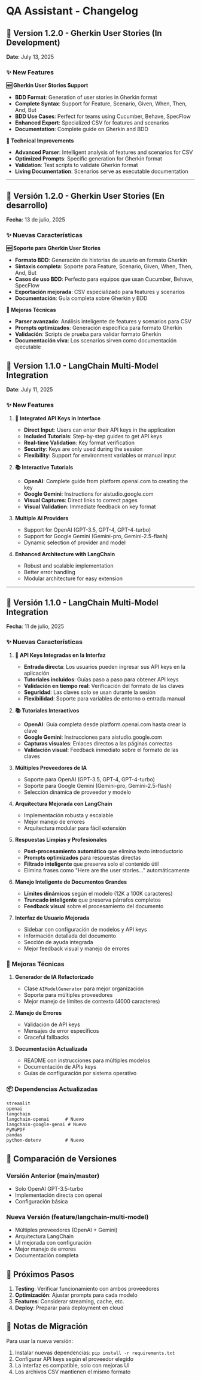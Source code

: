 # QA Assistant - Changelog

## 🥒 Version 1.2.0 - Gherkin User Stories (In Development)
**Date**: July 13, 2025

### ✨ New Features

**🆕 Gherkin User Stories Support**
- **BDD Format**: Generation of user stories in Gherkin format
- **Complete Syntax**: Support for Feature, Scenario, Given, When, Then, And, But
- **BDD Use Cases**: Perfect for teams using Cucumber, Behave, SpecFlow
- **Enhanced Export**: Specialized CSV for features and scenarios
- **Documentation**: Complete guide on Gherkin and BDD

**🔧 Technical Improvements**
- **Advanced Parser**: Intelligent analysis of features and scenarios for CSV
- **Optimized Prompts**: Specific generation for Gherkin format
- **Validation**: Test scripts to validate Gherkin format
- **Living Documentation**: Scenarios serve as executable documentation

---

## 🥒 Versión 1.2.0 - Gherkin User Stories (En desarrollo)
**Fecha**: 13 de julio, 2025

### ✨ Nuevas Características

**🆕 Soporte para Gherkin User Stories**
- **Formato BDD**: Generación de historias de usuario en formato Gherkin
- **Sintaxis completa**: Soporte para Feature, Scenario, Given, When, Then, And, But
- **Casos de uso BDD**: Perfecto para equipos que usan Cucumber, Behave, SpecFlow
- **Exportación mejorada**: CSV especializado para features y scenarios
- **Documentación**: Guía completa sobre Gherkin y BDD

**🔧 Mejoras Técnicas**
- **Parser avanzado**: Análisis inteligente de features y scenarios para CSV
- **Prompts optimizados**: Generación específica para formato Gherkin
- **Validación**: Scripts de prueba para validar formato Gherkin
- **Documentación viva**: Los scenarios sirven como documentación ejecutable

## 🚀 Version 1.1.0 - LangChain Multi-Model Integration
**Date**: July 11, 2025

### ✨ New Features

1. **🔑 Integrated API Keys in Interface**
   - **Direct Input**: Users can enter their API keys in the application
   - **Included Tutorials**: Step-by-step guides to get API keys
   - **Real-time Validation**: Key format verification
   - **Security**: Keys are only used during the session
   - **Flexibility**: Support for environment variables or manual input

2. **📚 Interactive Tutorials**
   - **OpenAI**: Complete guide from platform.openai.com to creating the key
   - **Google Gemini**: Instructions for aistudio.google.com
   - **Visual Captures**: Direct links to correct pages
   - **Visual Validation**: Immediate feedback on key format

3. **Multiple AI Providers**
   - Support for OpenAI (GPT-3.5, GPT-4, GPT-4-turbo)
   - Support for Google Gemini (Gemini-pro, Gemini-2.5-flash)
   - Dynamic selection of provider and model

4. **Enhanced Architecture with LangChain**
   - Robust and scalable implementation
   - Better error handling
   - Modular architecture for easy extension

---

## 🚀 Versión 1.1.0 - LangChain Multi-Model Integration
**Fecha**: 11 de julio, 2025

### ✨ Nuevas Características

1. **🔑 API Keys Integradas en la Interfaz**
   - **Entrada directa**: Los usuarios pueden ingresar sus API keys en la aplicación
   - **Tutoriales incluidos**: Guías paso a paso para obtener API keys
   - **Validación en tiempo real**: Verificación del formato de las claves
   - **Seguridad**: Las claves solo se usan durante la sesión
   - **Flexibilidad**: Soporte para variables de entorno o entrada manual

2. **📚 Tutoriales Interactivos**
   - **OpenAI**: Guía completa desde platform.openai.com hasta crear la clave
   - **Google Gemini**: Instrucciones para aistudio.google.com
   - **Capturas visuales**: Enlaces directos a las páginas correctas
   - **Validación visual**: Feedback inmediato sobre el formato de las claves

3. **Múltiples Proveedores de IA**
   - Soporte para OpenAI (GPT-3.5, GPT-4, GPT-4-turbo)
   - Soporte para Google Gemini (Gemini-pro, Gemini-2.5-flash)
   - Selección dinámica de proveedor y modelo

4. **Arquitectura Mejorada con LangChain**
   - Implementación robusta y escalable
   - Mejor manejo de errores
   - Arquitectura modular para fácil extensión

5. **Respuestas Limpias y Profesionales**
   - **Post-procesamiento automático** que elimina texto introductorio
   - **Prompts optimizados** para respuestas directas
   - **Filtrado inteligente** que preserva solo el contenido útil
   - Elimina frases como "Here are the user stories..." automáticamente

6. **Manejo Inteligente de Documentos Grandes**
   - **Límites dinámicos** según el modelo (12K a 100K caracteres)
   - **Truncado inteligente** que preserva párrafos completos
   - **Feedback visual** sobre el procesamiento del documento

7. **Interfaz de Usuario Mejorada**
   - Sidebar con configuración de modelos y API keys
   - Información detallada del documento
   - Sección de ayuda integrada
   - Mejor feedback visual y manejo de errores

### 🔧 Mejoras Técnicas

1. **Generador de IA Refactorizado**
   - Clase `AIModelGenerator` para mejor organización
   - Soporte para múltiples proveedores
   - Mejor manejo de límites de contexto (4000 caracteres)

2. **Manejo de Errores**
   - Validación de API keys
   - Mensajes de error específicos
   - Graceful fallbacks

3. **Documentación Actualizada**
   - README con instrucciones para múltiples modelos
   - Documentación de APIs keys
   - Guías de configuración por sistema operativo

### 📦 Dependencias Actualizadas

```
streamlit
openai
langchain
langchain-openai      # Nuevo
langchain-google-genai # Nuevo
PyMuPDF
pandas
python-dotenv         # Nuevo
```

## 🔄 Comparación de Versiones

### Versión Anterior (main/master)
- Solo OpenAI GPT-3.5-turbo
- Implementación directa con openai
- Configuración básica

### Nueva Versión (feature/langchain-multi-model)
- Múltiples proveedores (OpenAI + Gemini)
- Arquitectura LangChain
- UI mejorada con configuración
- Mejor manejo de errores
- Documentación completa

## 🚀 Próximos Pasos

1. **Testing**: Verificar funcionamiento con ambos proveedores
2. **Optimización**: Ajustar prompts para cada modelo
3. **Features**: Considerar streaming, cache, etc.
4. **Deploy**: Preparar para deployment en cloud

## 📝 Notas de Migración

Para usar la nueva versión:
1. Instalar nuevas dependencias: `pip install -r requirements.txt`
2. Configurar API keys según el proveedor elegido
3. La interfaz es compatible, solo con mejoras UI
4. Los archivos CSV mantienen el mismo formato

